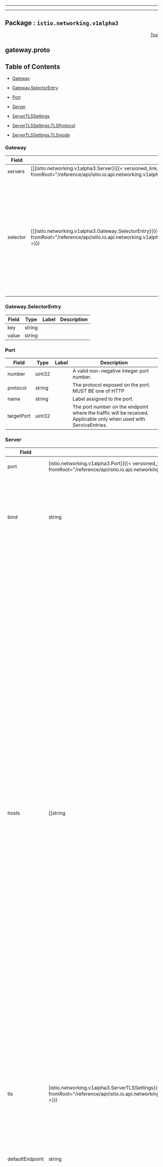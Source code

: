 
---

---

## Package : `istio.networking.v1alpha3`



<a name="top"></a>

<a name="API Reference for gateway.proto"></a>
<p align="right"><a href="#top">Top</a></p>

## gateway.proto


## Table of Contents
  - [Gateway](#istio.networking.v1alpha3.Gateway)
  - [Gateway.SelectorEntry](#istio.networking.v1alpha3.Gateway.SelectorEntry)
  - [Port](#istio.networking.v1alpha3.Port)
  - [Server](#istio.networking.v1alpha3.Server)
  - [ServerTLSSettings](#istio.networking.v1alpha3.ServerTLSSettings)

  - [ServerTLSSettings.TLSProtocol](#istio.networking.v1alpha3.ServerTLSSettings.TLSProtocol)
  - [ServerTLSSettings.TLSmode](#istio.networking.v1alpha3.ServerTLSSettings.TLSmode)






<a name="istio.networking.v1alpha3.Gateway"></a>

### Gateway



| Field | Type | Label | Description |
| ----- | ---- | ----- | ----------- |
| servers | [][istio.networking.v1alpha3.Server]({{< versioned_link_path fromRoot="/reference/api/istio.io.api.networking.v1alpha3.gateway#istio.networking.v1alpha3.Server" >}}) | repeated | A list of server specifications. |
  | selector | [][istio.networking.v1alpha3.Gateway.SelectorEntry]({{< versioned_link_path fromRoot="/reference/api/istio.io.api.networking.v1alpha3.gateway#istio.networking.v1alpha3.Gateway.SelectorEntry" >}}) | repeated | One or more labels that indicate a specific set of pods/VMs on which this gateway configuration should be applied. By default workloads are searched across all namespaces based on label selectors. This implies that a gateway resource in the namespace "foo" can select pods in the namespace "bar" based on labels. This behavior can be controlled via the PILOT_SCOPE_GATEWAY_TO_NAMESPACE environment variable in istiod. If this variable is set to true, the scope of label search is restricted to the configuration namespace in which the the resource is present. In other words, the Gateway resource must reside in the same namespace as the gateway workload instance. If selector is nil, the Gateway will be applied to all workloads. |
  





<a name="istio.networking.v1alpha3.Gateway.SelectorEntry"></a>

### Gateway.SelectorEntry



| Field | Type | Label | Description |
| ----- | ---- | ----- | ----------- |
| key | string |  |  |
  | value | string |  |  |
  





<a name="istio.networking.v1alpha3.Port"></a>

### Port



| Field | Type | Label | Description |
| ----- | ---- | ----- | ----------- |
| number | uint32 |  | A valid non-negative integer port number. |
  | protocol | string |  | The protocol exposed on the port. MUST BE one of HTTP|HTTPS|GRPC|HTTP2|MONGO|TCP|TLS. TLS implies the connection will be routed based on the SNI header to the destination without terminating the TLS connection. |
  | name | string |  | Label assigned to the port. |
  | targetPort | uint32 |  | The port number on the endpoint where the traffic will be received. Applicable only when used with ServiceEntries. |
  





<a name="istio.networking.v1alpha3.Server"></a>

### Server



| Field | Type | Label | Description |
| ----- | ---- | ----- | ----------- |
| port | [istio.networking.v1alpha3.Port]({{< versioned_link_path fromRoot="/reference/api/istio.io.api.networking.v1alpha3.gateway#istio.networking.v1alpha3.Port" >}}) |  | The Port on which the proxy should listen for incoming connections. |
  | bind | string |  | $hide_from_docs The ip or the Unix domain socket to which the listener should be bound to. Format: `x.x.x.x` or `unix:///path/to/uds` or `unix://@foobar` (Linux abstract namespace). When using Unix domain sockets, the port number should be 0. |
  | hosts | []string | repeated | One or more hosts exposed by this gateway. While typically applicable to HTTP services, it can also be used for TCP services using TLS with SNI. A host is specified as a `dnsName` with an optional `namespace/` prefix. The `dnsName` should be specified using FQDN format, optionally including a wildcard character in the left-most component (e.g., `prod/*.example.com`). Set the `dnsName` to `*` to select all `VirtualService` hosts from the specified namespace (e.g.,`prod/*`).<br>The `namespace` can be set to `*` or `.`, representing any or the current namespace, respectively. For example, `*/foo.example.com` selects the service from any available namespace while `./foo.example.com` only selects the service from the namespace of the sidecar. The default, if no `namespace/` is specified, is `*/`, that is, select services from any namespace. Any associated `DestinationRule` in the selected namespace will also be used.<br>A `VirtualService` must be bound to the gateway and must have one or more hosts that match the hosts specified in a server. The match could be an exact match or a suffix match with the server's hosts. For example, if the server's hosts specifies `*.example.com`, a `VirtualService` with hosts `dev.example.com` or `prod.example.com` will match. However, a `VirtualService` with host `example.com` or `newexample.com` will not match.<br>NOTE: Only virtual services exported to the gateway's namespace (e.g., `exportTo` value of `*`) can be referenced. Private configurations (e.g., `exportTo` set to `.`) will not be available. Refer to the `exportTo` setting in `VirtualService`, `DestinationRule`, and `ServiceEntry` configurations for details. |
  | tls | [istio.networking.v1alpha3.ServerTLSSettings]({{< versioned_link_path fromRoot="/reference/api/istio.io.api.networking.v1alpha3.gateway#istio.networking.v1alpha3.ServerTLSSettings" >}}) |  | Set of TLS related options that govern the server's behavior. Use these options to control if all http requests should be redirected to https, and the TLS modes to use. |
  | defaultEndpoint | string |  | The loopback IP endpoint or Unix domain socket to which traffic should be forwarded to by default. Format should be `127.0.0.1:PORT` or `unix:///path/to/socket` or `unix://@foobar` (Linux abstract namespace). NOT IMPLEMENTED. $hide_from_docs |
  | name | string |  | An optional name of the server, when set must be unique across all servers. This will be used for variety of purposes like prefixing stats generated with this name etc. |
  





<a name="istio.networking.v1alpha3.ServerTLSSettings"></a>

### ServerTLSSettings



| Field | Type | Label | Description |
| ----- | ---- | ----- | ----------- |
| httpsRedirect | bool |  | If set to true, the load balancer will send a 301 redirect for all http connections, asking the clients to use HTTPS. |
  | mode | [istio.networking.v1alpha3.ServerTLSSettings.TLSmode]({{< versioned_link_path fromRoot="/reference/api/istio.io.api.networking.v1alpha3.gateway#istio.networking.v1alpha3.ServerTLSSettings.TLSmode" >}}) |  | Optional: Indicates whether connections to this port should be secured using TLS. The value of this field determines how TLS is enforced. |
  | serverCertificate | string |  | REQUIRED if mode is `SIMPLE` or `MUTUAL`. The path to the file holding the server-side TLS certificate to use. |
  | privateKey | string |  | REQUIRED if mode is `SIMPLE` or `MUTUAL`. The path to the file holding the server's private key. |
  | caCertificates | string |  | REQUIRED if mode is `MUTUAL`. The path to a file containing certificate authority certificates to use in verifying a presented client side certificate. |
  | credentialName | string |  | For gateways running on Kubernetes, the name of the secret that holds the TLS certs including the CA certificates. Applicable only on Kubernetes. The secret (of type `generic`) should contain the following keys and values: `key: <privateKey>` and `cert: <serverCert>`. For mutual TLS,  `cacert: <CACertificate>` can be provided in the same secret or  a separate secret named `<secret>-cacert`. Secret of type tls for server certificates along with ca.crt key for CA certificates is also supported. Only one of server certificates and CA certificate or credentialName can be specified. |
  | subjectAltNames | []string | repeated | A list of alternate names to verify the subject identity in the certificate presented by the client. |
  | verifyCertificateSpki | []string | repeated | An optional list of base64-encoded SHA-256 hashes of the SKPIs of authorized client certificates. Note: When both verify_certificate_hash and verify_certificate_spki are specified, a hash matching either value will result in the certificate being accepted. |
  | verifyCertificateHash | []string | repeated | An optional list of hex-encoded SHA-256 hashes of the authorized client certificates. Both simple and colon separated formats are acceptable. Note: When both verify_certificate_hash and verify_certificate_spki are specified, a hash matching either value will result in the certificate being accepted. |
  | minProtocolVersion | [istio.networking.v1alpha3.ServerTLSSettings.TLSProtocol]({{< versioned_link_path fromRoot="/reference/api/istio.io.api.networking.v1alpha3.gateway#istio.networking.v1alpha3.ServerTLSSettings.TLSProtocol" >}}) |  | Optional: Minimum TLS protocol version. |
  | maxProtocolVersion | [istio.networking.v1alpha3.ServerTLSSettings.TLSProtocol]({{< versioned_link_path fromRoot="/reference/api/istio.io.api.networking.v1alpha3.gateway#istio.networking.v1alpha3.ServerTLSSettings.TLSProtocol" >}}) |  | Optional: Maximum TLS protocol version. |
  | cipherSuites | []string | repeated | Optional: If specified, only support the specified cipher list. Otherwise default to the default cipher list supported by Envoy. |
  




 <!-- end messages -->


<a name="istio.networking.v1alpha3.ServerTLSSettings.TLSProtocol"></a>

### ServerTLSSettings.TLSProtocol


| Name | Number | Description |
| ---- | ------ | ----------- |
| TLS_AUTO | 0 | Automatically choose the optimal TLS version. |
| TLSV1_0 | 1 | TLS version 1.0 |
| TLSV1_1 | 2 | TLS version 1.1 |
| TLSV1_2 | 3 | TLS version 1.2 |
| TLSV1_3 | 4 | TLS version 1.3 |



<a name="istio.networking.v1alpha3.ServerTLSSettings.TLSmode"></a>

### ServerTLSSettings.TLSmode


| Name | Number | Description |
| ---- | ------ | ----------- |
| PASSTHROUGH | 0 | The SNI string presented by the client will be used as the match criterion in a VirtualService TLS route to determine the destination service from the service registry. |
| SIMPLE | 1 | Secure connections with standard TLS semantics. |
| MUTUAL | 2 | Secure connections to the downstream using mutual TLS by presenting server certificates for authentication. |
| AUTO_PASSTHROUGH | 3 | Similar to the passthrough mode, except servers with this TLS mode do not require an associated VirtualService to map from the SNI value to service in the registry. The destination details such as the service/subset/port are encoded in the SNI value. The proxy will forward to the upstream (Envoy) cluster (a group of endpoints) specified by the SNI value. This server is typically used to provide connectivity between services in disparate L3 networks that otherwise do not have direct connectivity between their respective endpoints. Use of this mode assumes that both the source and the destination are using Istio mTLS to secure traffic. |
| ISTIO_MUTUAL | 4 | Secure connections from the downstream using mutual TLS by presenting server certificates for authentication.  Compared to Mutual mode, this mode uses certificates, representing gateway workload identity, generated automatically by Istio for mTLS authentication. When this mode is used, all other fields in `TLSOptions` should be empty. |


 <!-- end enums -->

 <!-- end HasExtensions -->

 <!-- end services -->

